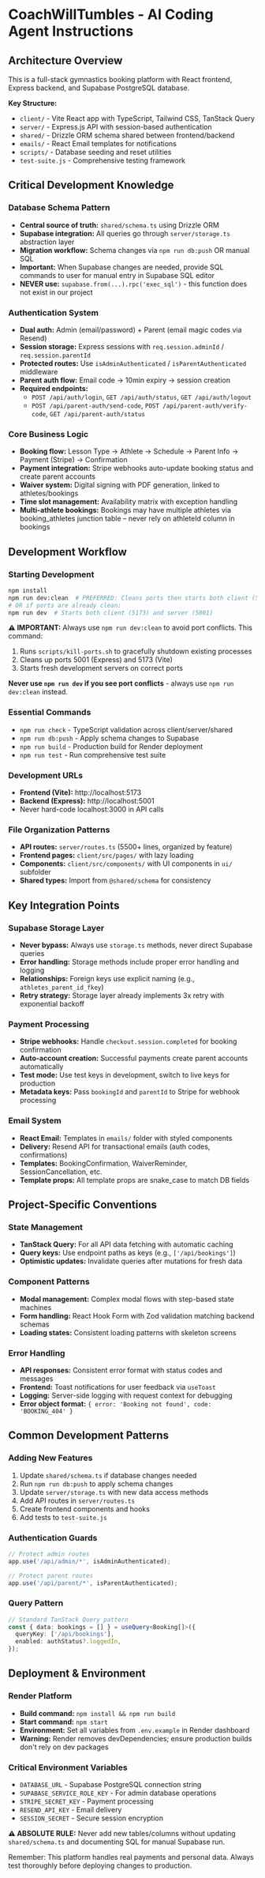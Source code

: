 # CoachWillTumbles - AI Coding Agent Instructions

## Architecture Overview

This is a full-stack gymnastics booking platform with React frontend, Express backend, and Supabase PostgreSQL database.

**Key Structure:**
- `client/` - Vite React app with TypeScript, Tailwind CSS, TanStack Query
- `server/` - Express.js API with session-based authentication  
- `shared/` - Drizzle ORM schema shared between frontend/backend
- `emails/` - React Email templates for notifications
- `scripts/` - Database seeding and reset utilities
- `test-suite.js` - Comprehensive testing framework

## Critical Development Knowledge

### Database Schema Pattern
- **Central source of truth:** `shared/schema.ts` using Drizzle ORM
- **Supabase integration:** All queries go through `server/storage.ts` abstraction layer
- **Migration workflow:** Schema changes via `npm run db:push` OR manual SQL
- **Important:** When Supabase changes are needed, provide SQL commands to user for manual entry in Supabase SQL editor
- **NEVER use:** `supabase.from(...).rpc('exec_sql')` - this function does not exist in our project

### Authentication System
- **Dual auth:** Admin (email/password) + Parent (email magic codes via Resend)
- **Session storage:** Express sessions with `req.session.adminId` / `req.session.parentId`
- **Protected routes:** Use `isAdminAuthenticated` / `isParentAuthenticated` middleware
- **Parent auth flow:** Email code → 10min expiry → session creation
- **Required endpoints:** 
  - `POST /api/auth/login`, `GET /api/auth/status`, `GET /api/auth/logout`
  - `POST /api/parent-auth/send-code`, `POST /api/parent-auth/verify-code`, `GET /api/parent-auth/status`

### Core Business Logic
- **Booking flow:** Lesson Type → Athlete → Schedule → Parent Info → Payment (Stripe) → Confirmation
- **Payment integration:** Stripe webhooks auto-update booking status and create parent accounts
- **Waiver system:** Digital signing with PDF generation, linked to athletes/bookings
- **Time slot management:** Availability matrix with exception handling
- **Multi-athlete bookings:** Bookings may have multiple athletes via booking_athletes junction table – never rely on athleteId column in bookings

## Development Workflow

### Starting Development
```bash
npm install
npm run dev:clean  # PREFERRED: Cleans ports then starts both client (5173) and server (5001)
# OR if ports are already clean:
npm run dev  # Starts both client (5173) and server (5001)
```

**⚠️ IMPORTANT:** Always use `npm run dev:clean` to avoid port conflicts. This command:
1. Runs `scripts/kill-ports.sh` to gracefully shutdown existing processes
2. Cleans up ports 5001 (Express) and 5173 (Vite) 
3. Starts fresh development servers on correct ports

**Never use `npm run dev` if you see port conflicts** - always use `npm run dev:clean` instead.

### Essential Commands
- `npm run check` - TypeScript validation across client/server/shared
- `npm run db:push` - Apply schema changes to Supabase
- `npm run build` - Production build for Render deployment
- `npm run test` - Run comprehensive test suite

### Development URLs
- **Frontend (Vite):** http://localhost:5173
- **Backend (Express):** http://localhost:5001
- Never hard-code localhost:3000 in API calls

### File Organization Patterns
- **API routes:** `server/routes.ts` (5500+ lines, organized by feature)
- **Frontend pages:** `client/src/pages/` with lazy loading
- **Components:** `client/src/components/` with UI components in `ui/` subfolder
- **Shared types:** Import from `@shared/schema` for consistency

## Key Integration Points

### Supabase Storage Layer
- **Never bypass:** Always use `storage.ts` methods, never direct Supabase queries
- **Error handling:** Storage methods include proper error handling and logging
- **Relationships:** Foreign keys use explicit naming (e.g., `athletes_parent_id_fkey`)
- **Retry strategy:** Storage layer already implements 3x retry with exponential backoff

### Payment Processing
- **Stripe webhooks:** Handle `checkout.session.completed` for booking confirmation
- **Auto-account creation:** Successful payments create parent accounts automatically
- **Test mode:** Use test keys in development, switch to live keys for production
- **Metadata keys:** Pass `bookingId` and `parentId` to Stripe for webhook processing

### Email System
- **React Email:** Templates in `emails/` folder with styled components
- **Delivery:** Resend API for transactional emails (auth codes, confirmations)
- **Templates:** BookingConfirmation, WaiverReminder, SessionCancellation, etc.
- **Template props:** All template props are snake_case to match DB fields

## Project-Specific Conventions

### State Management
- **TanStack Query:** For all API data fetching with automatic caching
- **Query keys:** Use endpoint paths as keys (e.g., `['/api/bookings']`)
- **Optimistic updates:** Invalidate queries after mutations for fresh data

### Component Patterns
- **Modal management:** Complex modal flows with step-based state machines
- **Form handling:** React Hook Form with Zod validation matching backend schemas
- **Loading states:** Consistent loading patterns with skeleton screens

### Error Handling
- **API responses:** Consistent error format with status codes and messages
- **Frontend:** Toast notifications for user feedback via `useToast`
- **Logging:** Server-side logging with request context for debugging
- **Error object format:** `{ error: 'Booking not found', code: 'BOOKING_404' }`

## Common Development Patterns

### Adding New Features
1. Update `shared/schema.ts` if database changes needed
2. Run `npm run db:push` to apply schema changes
3. Update `server/storage.ts` with new data access methods
4. Add API routes in `server/routes.ts`
5. Create frontend components and hooks
6. Add tests to `test-suite.js`

### Authentication Guards
```typescript
// Protect admin routes
app.use('/api/admin/*', isAdminAuthenticated);

// Protect parent routes  
app.use('/api/parent/*', isParentAuthenticated);
```

### Query Pattern
```typescript
// Standard TanStack Query pattern
const { data: bookings = [] } = useQuery<Booking[]>({
  queryKey: ['/api/bookings'],
  enabled: authStatus?.loggedIn,
});
```

## Deployment & Environment

### Render Platform
- **Build command:** `npm install && npm run build`
- **Start command:** `npm start`
- **Environment:** Set all variables from `.env.example` in Render dashboard
- **Warning:** Render removes devDependencies; ensure production builds don't rely on dev packages

### Critical Environment Variables
- `DATABASE_URL` - Supabase PostgreSQL connection string
- `SUPABASE_SERVICE_ROLE_KEY` - For admin database operations
- `STRIPE_SECRET_KEY` - Payment processing
- `RESEND_API_KEY` - Email delivery
- `SESSION_SECRET` - Secure session encryption

**⚠️ ABSOLUTE RULE:** Never add new tables/columns without updating `shared/schema.ts` and documenting SQL for manual Supabase run.

Remember: This platform handles real payments and personal data. Always test thoroughly before deploying changes to production.
